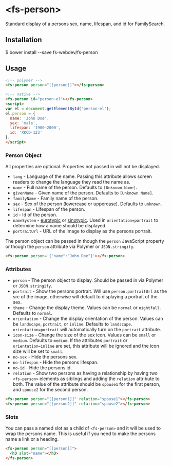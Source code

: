# \<fs-person\>

Standard display of a persons sex, name, lifespan, and id for FamilySearch.

## Installation

$ bower install --save fs-webdev/fs-person

## Usage

```html
<!-- polymer -->
<fs-person person="[[person]]"></fs-person>

<!-- native -->
<fs-person id="person-el"></fs-person>
<script>
var el = document.getElementById('person-el');
el.person = {
  name: 'John Doe',
  sex: 'male',
  lifespan: '1900–2000',
  id: 'XKCD-123'
};
</script>
```

### Person Object

All properties are optional. Properties not passed in will not be displayed.

* `lang` - Language of the name. Passing this attribute allows screen readers to change the language they read the name as.
* `name` - Full name of the person. Defaults to `[Unknown Name]`.
* `givenName` - Given name of the person. Defaults to `[Unknown Name]`.
* `familyName` - Family name of the person.
* `sex` - Sex of the person (lowercase or uppercase). Defaults to `unknown`.
* `lifespan` - Lifespan of the person.
* `id` - Id of the person.
* `nameSystem` -  [eurotypic](http://bdespain.org/S&L/angs/glos/ngs-euro.htm) or [sinotypic](http://bdespain.org/S&L/angs/glos/ngs-sino.htm). Used in `orientation=portrait` to determine how a name should be displayed.
* `portraitUrl` - URL of the image to display as the persons portrait.

The person object can be passed in though the `person` JavaScript property or though the `person` attribute via Polymer or `JSON.stringify`.

```html
<fs-person person='{"name":"John Doe"}'></fs-person>
```

### Attributes

* `person` - The person object to display. Should be passed in via Polymer or `JSON.stringify`.
* `portrait` - Show the persons portrait. Will use `person.portraitUrl` as the src of the image, otherwise will default to displaying a portrait of the sex.
* `theme` - Change the display theme. Values can be `normal` or `nightfall`. Defaults to `normal`.
* `orientation` - Change the display orientation of the person. Values can be `landscape`, `portrait`, or `inline`. Defaults to `landscape`. `orientation=portrait` will automatically turn on the `portrait` attribute.
* `icon-size` - Change the size of the sex icon. Values can be `small` or `medium`. Defaults to `medium`. If the attributes `portrait` or `orientation=inline` are set, this attribute will be ignored and the icon size will be set to `small`.
* `no-sex` - Hide the persons sex.
* `no-lifespan` - Hide the persons lifespan.
* `no-id` - Hide the persons id.
* `relation` - Show two persons as having a relationship by having two `<fs-person>` elements as siblings and adding the `relation` attribute to both. The value of the attribute should be `spouse1` for the first person, and `spouse2` for the second person.

```html
<fs-person person="[[person1]]" relation="spouse1"></fs-person>
<fs-person person="[[person2]]" relation="spouse2"></fs-person>
```

### Slots

You can pass a named slot as a child of `<fs-person>` and it will be used to wrap the persons name. This is useful if you need to make the persons name a link or a heading.

```html
<fs-person person="[[person]]">
  <h3 slot="name"></h3>
</fs-person>
```